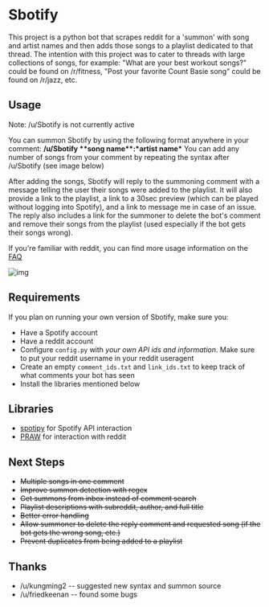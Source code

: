 # Sbotify

This project is a python bot that scrapes reddit for a 'summon' with song and artist names and then adds those songs to a playlist dedicated to that thread. The intention with this project was to cater to threads with large collections of songs, for example: "What are your best workout songs?" could be found on /r/fitness, "Post your favorite Count Basie song" could be found on /r/jazz, etc. 

## Usage 
Note: /u/Sbotify is not currently active

You can summon Sbotify by using the following format anywhere in your comment: **/u/Sbotify \*\*song name\*\*:\*artist name\***
You can add any number of songs from your comment by repeating the syntax after /u/Sbotify (see image below)

After adding the songs, Sbotify will reply to the summoning comment with a message telling the user their songs were added to the playlist. It will also provide a link to the playlist, a link to a 30sec preview (which can be played without logging into Spotify), and a link to message me in case of an issue. The reply also includes a link for the summoner to delete the bot's comment and remove their songs from the playlist (used especially if the bot gets their songs wrong).

If you're familiar with reddit, you can find more usage information on the [FAQ](https://www.reddit.com/r/Sbotify/comments/84ic13/sbotify_info/)

![img](https://i.imgur.com/GMr9NXC.png)

## Requirements

If you plan on running your own version of Sbotify, make sure you:
* Have a Spotify account
* Have a reddit account
* Configure ```config.py``` with *your own API ids and information*. Make sure to put your reddit username in your reddit useragent
* Create an empty ```comment_ids.txt``` and ```link_ids.txt``` to keep track of what comments your bot has seen
* Install the libraries mentioned below

## Libraries

* [spotipy](https://github.com/plamere/spotipy) for Spotify API interaction
* [PRAW](https://github.com/praw-dev/praw) for interaction with reddit

## Next Steps
* ~~Multiple songs in one comment~~
* ~~Improve summon detection with regex~~
* ~~Get summons from inbox instead of comment search~~
* ~~Playlist descriptions with subreddit, author, and full title~~
* ~~Better error handling~~
* ~~Allow summoner to delete the reply comment and requested song (if the bot gets the wrong song, etc.)~~
* ~~Prevent duplicates from being added to a playlist~~

## Thanks 
* /u/kungming2 -- suggested new syntax and summon source
* /u/friedkeenan -- found some bugs
